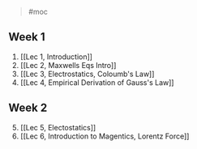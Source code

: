 > #moc 

## Week 1
1. [[Lec 1, Introduction]]
2. [[Lec 2, Maxwells Eqs Intro]]
3. [[Lec 3, Electrostatics, Coloumb's Law]]
4. [[Lec 4, Empirical Derivation of Gauss's Law]]

## Week 2
5. [[Lec 5, Electostatics]]
6. [[Lec 6, Introduction to Magentics, Lorentz Force]]
